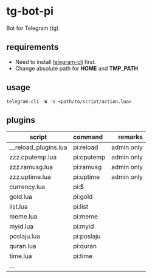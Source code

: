 # tg-bot-pi
Bot for Telegram (tg)

## requirements
* Need to install [telegram-cli](https://github.com/vysheng/tg) first.
* Change absolute path for **HOME** and **TMP_PATH**

## usage
```
telegram-cli -W -s <path/to/script/action.lua>
```

## plugins
| script      | command           | remarks  |
| ------------- |:----------------| -----:|
| __reload_plugins.lua | pi:reload | admin only |
| zzz.cputemp.lua     | pi:cputemp | admin only |
| zzz.ramusg.lua     | pi:ramusg | admin only |
| zzz.uptime.lua | pi:uptime | admin only |
| currency.lua | pi:$ | |
| gold.lua | pi:gold | |
| list.lua | pi:list | |
| meme.lua | pi:meme | |
| myid.lua | pi:myid | |
| poslaju.lua | pi:poslaju | |
| quran.lua | pi:quran | |
| time.lua | pi:time | |
| ... | | |
